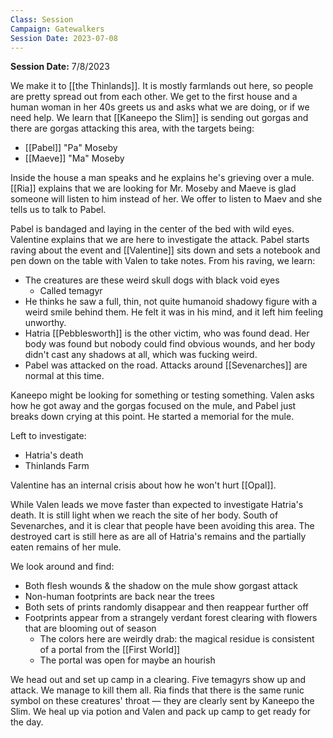 ```yaml
---
Class: Session
Campaign: Gatewalkers
Session Date: 2023-07-08
---
```

**Session Date:** 7/8/2023

We make it to [[the Thinlands]]. It is mostly farmlands out here, so people are pretty spread out from each other. We get to the first house and a human woman in her 40s greets us and asks what we are doing, or if we need help. We learn that [[Kaneepo the Slim]] is sending out gorgas and there are gorgas attacking this area, with the targets being:

- [[Pabel]] "Pa" Moseby
- [[Maeve]] "Ma" Moseby

Inside the house a man speaks and he explains he's grieving over a mule. [[Ria]] explains that we are looking for Mr. Moseby and Maeve is glad someone will listen to him instead of her. We offer to listen to Maev and she tells us to talk to Pabel.

Pabel is bandaged and laying in the center of the bed with wild eyes. Valentine explains that we are here to investigate the attack. Pabel starts raving about the event and [[Valentine]] sits down and sets a notebook and pen down on the table with Valen to take notes. From his raving, we learn:

- The creatures are these weird skull dogs with black void eyes
    - Called temagyr
- He thinks he saw a full, thin, not quite humanoid shadowy figure with a weird smile behind them. He felt it was in his mind, and it left him feeling unworthy.
- Hatria [[Pebblesworth]] is the other victim, who was found dead. Her body was found but nobody could find obvious wounds, and her body didn't cast any shadows at all, which was fucking weird.
- Pabel was attacked on the road. Attacks around [[Sevenarches]] are normal at this time.

Kaneepo might be looking for something or testing something. Valen asks how he got away and the gorgas focused on the mule, and Pabel just breaks down crying at this point. He started a memorial for the mule.

Left to investigate:
- Hatria's death
- Thinlands Farm

Valentine has an internal crisis about how he won't hurt [[Opal]].

While Valen leads we move faster than expected to investigate Hatria's death. It is still light when we reach the site of her body. South of Sevenarches, and it is clear that people have been avoiding this area. The destroyed cart is still here as are all of Hatria's remains and the partially eaten remains of her mule.

We look around and find:

- Both flesh wounds & the shadow on the mule show gorgast attack
- Non-human footprints are back near the trees
- Both sets of prints randomly disappear and then reappear further off
- Footprints appear from a strangely verdant forest clearing with flowers that are blooming out of season
    - The colors here are weirdly drab: the magical residue is consistent of a portal from the [[First World]]
    - The portal was open for maybe an hourish

We head out and set up camp in a clearing. Five temagyrs show up and attack. We manage to kill them all. Ria finds that there is the same runic symbol on these creatures' throat — they are clearly sent by Kaneepo the Slim. We heal up via potion and Valen and pack up camp to get ready for the day.